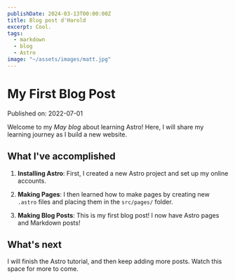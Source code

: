 ```yaml
---
publishDate: 2024-03-13T00:00:00Z
title: Blog post d'Harold
excerpt: Cool.
tags:
  - markdown
  - blog
  - Astro
image: "~/assets/images/matt.jpg"
---
```

# My First Blog Post

Published on: 2022-07-01

Welcome to my _May blog_ about learning Astro! Here, I will share my learning journey as I build a new website.

## What I've accomplished

1. **Installing Astro**: First, I created a new Astro project and set up my online accounts.

2. **Making Pages**: I then learned how to make pages by creating new `.astro` files and placing them in the `src/pages/` folder.

3. **Making Blog Posts**: This is my first blog post! I now have Astro pages and Markdown posts!

## What's next

I will finish the Astro tutorial, and then keep adding more posts. Watch this space for more to come.